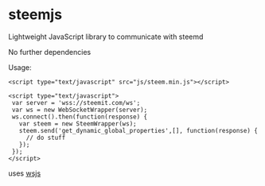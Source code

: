 # steemjs
Lightweight JavaScript library to communicate with steemd

No further dependencies

Usage:

```
<script type="text/javascript" src="js/steem.min.js"></script>

<script type="text/javascript">
 var server = 'wss://steemit.com/ws';
 var ws = new WebSocketWrapper(server);
 ws.connect().then(function(response) {
   var steem = new SteemWrapper(ws);
   steem.send('get_dynamic_global_properties',[], function(response) {
     // do stuff
   });
 });
</script>
```

uses [wsjs](https://github.com/pharesim/wsjs)
